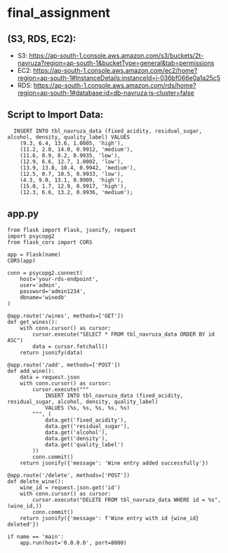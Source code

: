 # final_assignment

## (S3, RDS, EC2):
- S3: https://ap-south-1.console.aws.amazon.com/s3/buckets/2t-navruza?region=ap-south-1&bucketType=general&tab=permissions
- EC2: https://ap-south-1.console.aws.amazon.com/ec2/home?region=ap-south-1#InstanceDetails:instanceId=i-036bf066e0a1a25c5
- RDS: https://ap-south-1.console.aws.amazon.com/rds/home?region=ap-south-1#database:id=db-navruza;is-cluster=false

## Script to Import Data:
```
  INSERT INTO tbl_navruza_data (fixed_acidity, residual_sugar, alcohol, density, quality_label) VALUES
    (9.3, 6.4, 13.6, 1.0005, 'high'),
    (11.2, 2.0, 14.0, 0.9912, 'medium'),
    (11.6, 0.9, 8.2, 0.9935, 'low'),
    (12.9, 6.6, 12.7, 1.0002, 'low'),
    (13.9, 13.8, 10.4, 0.9942, 'medium'),
    (12.5, 0.7, 10.5, 0.9933, 'low'),
    (4.3, 9.0, 13.1, 0.9909, 'high'),
    (15.0, 1.7, 12.9, 0.9917, 'high'),
    (12.3, 6.6, 13.2, 0.9936, 'medium');
```


## app.py
```
from flask import Flask, jsonify, request
import psycopg2
from flask_cors import CORS

app = Flask(name)
CORS(app)

conn = psycopg2.connect(
    host='your-rds-endpoint',
    user='admin',
    password='admin1234',
    dbname='winedb'
)

@app.route('/wines', methods=['GET'])
def get_wines():
    with conn.cursor() as cursor:
        cursor.execute("SELECT * FROM tbl_navruza_data ORDER BY id ASC")
        data = cursor.fetchall()
    return jsonify(data)

@app.route('/add', methods=['POST'])
def add_wine():
    data = request.json
    with conn.cursor() as cursor:
        cursor.execute("""
            INSERT INTO tbl_navruza_data (fixed_acidity, residual_sugar, alcohol, density, quality_label)
            VALUES (%s, %s, %s, %s, %s)
        """, (
            data.get('fixed_acidity'),
            data.get('residual_sugar'),
            data.get('alcohol'),
            data.get('density'),
            data.get('quality_label')
        ))
        conn.commit()
    return jsonify({'message': 'Wine entry added successfully'})

@app.route('/delete', methods=['POST'])
def delete_wine():
    wine_id = request.json.get('id')
    with conn.cursor() as cursor:
        cursor.execute("DELETE FROM tbl_navruza_data WHERE id = %s", (wine_id,))
        conn.commit()
    return jsonify({'message': f'Wine entry with id {wine_id} deleted'})

if name == 'main':
    app.run(host='0.0.0.0', port=8000)
```
